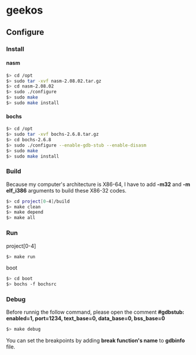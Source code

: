 # geekos

## Configure

### Install

#### nasm
```bash
$> cd /opt
$> sudo tar -xvf nasm-2.08.02.tar.gz
$> cd nasm-2.08.02
$> sudo ./configure
$> sudo make
$> sudo make install
```

#### bochs
```bash
$> cd /opt
$> sudo tar -xvf bochs-2.6.8.tar.gz
$> cd bochs-2.6.8
$> sudo ./configure --enable-gdb-stub --enable-disasm
$> sudo make
$> sudo make install
```

### Build
Because my computer's architecture is X86-64, I have to add **-m32** and **-m elf_i386** arguments to build these X86-32 codes.
```bash
$> cd project[0-4]/build
$> make clean
$> make depend
$> make all
```

### Run
project[0-4]
```bash
$> make run
```
boot
```bash
$> cd boot
$> bochs -f bochsrc
```

### Debug
Before runnig the follow command, please open the comment **#gdbstub: enabled=1, port=1234, text_base=0, data_base=0, bss_base=0**
```bash
$> make debug
```
You can set the breakpoints by adding **break function's name** to **gdbinfo** file.
